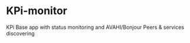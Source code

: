 # KPi-monitor
KPi Base app with status monitoring and AVAHI/Bonjour Peers &amp; services discovering
